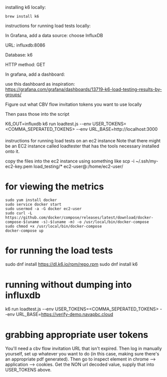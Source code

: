 installing k6 locally:

```
brew install k6
```

instructions for running load tests locally:

In Grafana, add a data source: choose InfluxDB

URL: influxdb:8086

Database: k6

HTTP method: GET

In grafana, add a dashboard:

use this dashboard as inspiration:
https://grafana.com/grafana/dashboards/13719-k6-load-testing-results-by-groups/

Figure out what CBV flow invitation tokens you want to use locally

Then pass those into the script

K6_OUT=influxdb k6 run loadtest.js --env USER_TOKENS=<COMMA_SEPERATED_TOKENS> --env URL_BASE=http://localhost:3000

####

instructions for running load tests on an ec2 instance
Note that there might be an EC2 instance called loadtester that has the tools necessary installed onto it.

copy the files into the ec2 instance using something like
scp -i ~/.ssh/my-ec2-key.pem load_testing/* ec2-user@<internal-ec2-link>:/home/ec2-user/

# for viewing the metrics

```
sudo yum install docker
sudo service docker start
sudo usermod -a -G docker ec2-user
sudo curl -L https://github.com/docker/compose/releases/latest/download/docker-compose-$(uname -s)-$(uname -m) -o /usr/local/bin/docker-compose
sudo chmod +x /usr/local/bin/docker-compose
docker-compose up
```

# for running the load tests

sudo dnf install https://dl.k6.io/rpm/repo.rpm
sudo dnf install k6

# running without dumping into influxdb

k6 run loadtest.js --env USER_TOKENS=<COMMA_SEPERATED_TOKENS> --env URL_BASE=https://verify-demo.navapbc.cloud

# grabbing appropriate user tokens

You'll need a cbv flow invitation URL that isn't expired. Then log in manually yourself, set up whatever you want to
do (in this case, making sure there's an appropriate pdf generated). Then go to inspect element in chrome -->
application --> cookies. Get the NON url decoded value, supply that into USER_TOKENS above.
